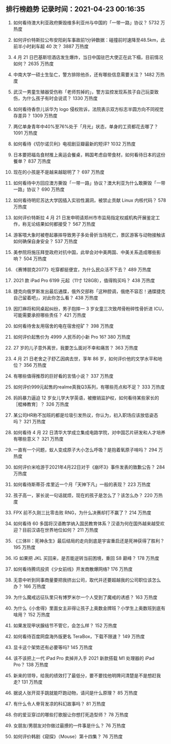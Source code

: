 
## 排行榜趋势 记录时间：2021-04-23 00:16:35
  
  1. 如何看待澳大利亚政府撕毁维多利亚州与中国的「一带一路」协议？ 5732 万热度
    
  2. 如何评价特斯拉公布安阳刹车事故前1分钟数据：碰撞前时速降至48.5km，此前半小时刹车超 40 次？ 3887 万热度
    
  3. 4 月 21 日巴基斯坦酒店发生爆炸，当日中国驻巴大使正在此下榻，目前情况如何？ 2635 万热度
    
  4. 中南大学一硕士生坠亡，警方排除他杀，还有哪些信息需要关注？ 1482 万热度
    
  5. 武汉一男童生殖器受伤称「老师剪掉的」，警方监控发现系孩子自己玩耍致伤，为什么孩子有时会说谎？ 1330 万热度
    
  6. 如何看待香奈儿诉华为 logo 侵权败诉，法院表示双方标志半圆方向不同视觉存差异？ 1309 万热度
    
  7. 两亿单身青年中40%至76%处于「月光」状态，单身的工资都花去哪了？ 1091 万热度
    
  8. 如何看待《切尔诺贝利》电视剧豆瓣最新的短评? 1032 万热度
    
  9. 日本要把福岛食材推上奥运会餐桌，韩国考虑自带食材，如何看待日本的这份餐单？ 837 万热度
    
  10. 现在的小孩是不是越来越聪明了？ 697 万热度
    
  11. 如何看待中方回应澳方撕毁「一带一路」协议？澳大利亚为什么敢撕毁「一带一路」协议？ 690 万热度
    
  12. 如何看待明尼苏达大学因插入实验性漏洞，被禁止贡献 Linux 内核代码？ 578 万热度
    
  13. 如何评价特斯拉 4 月 21 日发申明请郑州市市监局指定权威机构开展鉴定工作，称无论结果如何都接受？ 567 万热度
    
  14. 游客喂大象时被卷起暴摔导致男子多处骨折当场死亡，景区游客与动物接触该如何确保自身安全？ 537 万热度
    
  15. 美参院将施压拜登政府对抗中国，此举会对中美两国、中美关系造成哪些影响？ 504 万热度
    
  16. 《赛博朋克2077》吃穿都挺便宜，为什么民众活不下去？ 489 万热度
    
  17. 2021 款 iPad Pro 6199 元起（11寸 128GB），值得购买吗？ 438 万热度
    
  18. 捷克向俄罗斯发出最后通牒，俄外交部称「这种腔调，俄绝不容忍！通牒捷克自己留着吧」，对此你怎么看？ 438 万热度
    
  19. 因打麻将和同桌起纠纷，男子抱摔一 3 岁女童三次致颅骨粉碎性骨折进 ICU，可能需要承担哪些责任？ 421 万热度
    
  20. 如何看待舍友用宿舍的电在宿舍挖矿？ 398 万热度
    
  21. 如何评价起售价为 4999 人民币的小新 Pro 16? 380 万热度
    
  22. 27 岁的儿子意外离世，我要怎么面对不幸和痛苦？ 363 万热度
    
  23. 4 月 21 日老舍之子舒乙因病去世，享年 86 岁，如何评价他的文学水平和地位？ 356 万热度
    
  24. 有哪些值得推荐的巨好看的言情小说？ 337 万热度
    
  25. 如何评价999元起售的realme真我Q3系列，有哪些亮点和不足？ 333 万热度
    
  26. 妈妈暴力逼迫 12 岁女儿学大学英语，被撤销监护权，如何看待某些家长的［棍棒教育］？ 326 万热度
    
  27. 某公司HR称不加班的都是垃圾引发热议，你认为，初入职场应该放低姿态吗？ 321 万热度
    
  28. 如何看待 4 月 22 日清华大学成立集成电路学院，对中国芯片研发和人才培养有哪些意义？ 321 万热度
    
  29. 一直有一个问题，蚁人变成原子大小怎么呼吸？是抱着氧原子啃吗？ 294 万热度
    
  30. 如何评价米哈游于2021年4月22日对于《崩坏3》事件发表的致歉公告？ 284 万热度
    
  31. 如何看待斯蒂芬·库里近一个月「天神下凡」一般的表现？ 223 万热度
    
  32. 孩子高一，家长说一句话就烦，现在的孩子是怎么了？该怎么办？ 220 万热度
    
  33. FPX 前不久刚三比零击败 RNG，为什么决赛却打不赢了？ 214 万热度
    
  34. 如何看待 60 多国将汉语教学纳入国民教育体系？汉语为何在国外越来越受欢迎？目前汉语在世界地位如何？ 211 万热度
    
  35. 《三体III：死神永生》最后结局的走向到底是宇宙重启还是死神获得了胜利？ 195 万热度
    
  36. IG 如果把 JKL 买回来，是否能逆转当前困境，重回 S8 巅峰？ 178 万热度
    
  37. 如何看待腾讯投资《少女前线》开发商散爆网络? 176 万热度
    
  38. 无意中听到同事商量要把我挤出公司，取代并还要超越我的公司职位该怎么办？ 166 万热度
    
  39. 为什么魔戒远征队里只有博罗米尔一个人受到了魔戒的诱惑？ 163 万热度
    
  40. 为什么《小舍得》里面女主非得让孩子上奥数金牌班？小学生上奥数班到底有啥用？ 152 万热度
    
  41. 如果发现甲状腺结节不管它，会怎么样？ 152 万热度
    
  42. 如何看待百度网盘海外版更名 TeraBox，下载不限速？ 149 万热度
    
  43. 显卡这个架势还有必要等吗? 145 万热度
    
  44. 该不该把上一代 iPad Pro 卖掉并入手 2021 新款搭载 M1 处理器的 iPad Pro？ 138 万热度
    
  45. 新来的领导，给我的绩效打了最低分，要不要找他明牌问清楚是不是想赶我走? 131 万热度
    
  46. 据说人张开双手跳就能吓跑动物，请问是什么原理？ 85 万热度
    
  47. 有什么令人脊背发凉的科幻故事吗？ 81 万热度
    
  48. 你的爱豆穿过的哪些打歌服让你想打死造型师？ 78 万热度
    
  49. 女朋友/男朋友对你做过最撩的一件事是什么？ 76 万热度
    
  50. 如何评价韩剧《窥探》（Mouse）第十四集？ 76 万热度
    